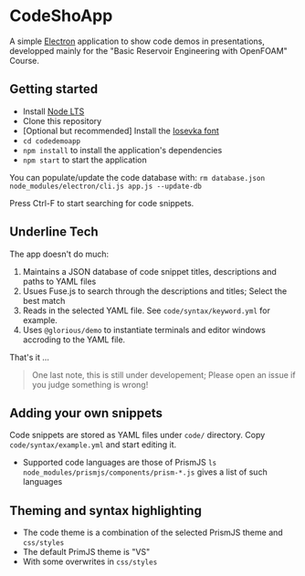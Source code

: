 # CodeShoApp

A simple [Electron](http://electron.atom.io) application to show code demos
in presentations, developped mainly for the "Basic Reservoir Engineering with OpenFOAM"
Course.

## Getting started

- Install [Node LTS](https://nodejs.org)
- Clone this repository
- [Optional but recommended] Install the [Iosevka font](https://github.com/be5invis/Iosevka)
- `cd codedemoapp`
- `npm install` to install the application's dependencies
- `npm start` to start the application

You can populate/update the code database with:
``rm database.json``
``node_modules/electron/cli.js app.js --update-db``

Press Ctrl-F to start searching for code snippets.

## Underline Tech

The app doesn't do much:

1. Maintains a JSON database of code snippet titles, descriptions and paths to YAML files
2. Usues Fuse.js to search through the descriptions and titles; Select the best match
3. Reads in the selected YAML file. See ``code/syntax/keyword.yml`` for example.
4. Uses ``@glorious/demo`` to instantiate terminals and editor windows accroding to the YAML file.

That's it ...

> One last note, this is still under developement; Please open an issue if you judge something
> is wrong!

## Adding your own snippets

Code snippets are stored as YAML files under `code/` directory. Copy ``code/syntax/example.yml`` and
start editing it.

- Supported code languages are those of PrismJS
``ls node_modules/prismjs/components/prism-*.js`` gives a list of such languages

## Theming and syntax highlighting

- The code theme is a combination of the selected PrismJS theme and `css/styles`
- The default PrimJS theme is "VS"
- With some overwrites in `css/styles`
